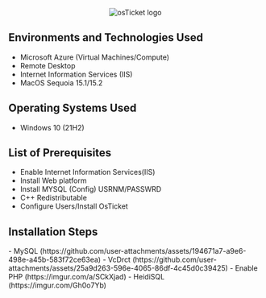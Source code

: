 <p align="center">
<img src="https://i.imgur.com/Clzj7Xs.png" alt="osTicket logo"/>
</p>

<h2>Environments and Technologies Used</h2>

- Microsoft Azure (Virtual Machines/Compute)
- Remote Desktop
- Internet Information Services (IIS)
- MacOS Sequoia 15.1/15.2

<h2>Operating Systems Used </h2>

- Windows 10</b> (21H2)

<h2>List of Prerequisites</h2>

- Enable Internet Information Services(IIS)
- Install Web platform 
- Install MYSQL (Config) USRNM/PASSWRD
- C++ Redistributable 
- Configure Users/Install OsTicket

<h2>Installation Steps</h2> 
- MySQL (https://github.com/user-attachments/assets/194671a7-a9e6-498e-a45b-583f72ce63ea)
- VcDrct (https://github.com/user-attachments/assets/25a9d263-596e-4065-86df-4c45d0c39425)
- Enable PHP (https://imgur.com/a/SCkXjad)
- HeidiSQL (https://imgur.com/Gh0o7Yb)


